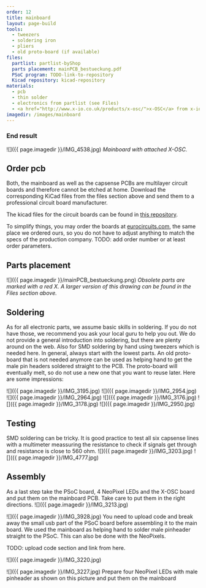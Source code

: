 ```yaml
---
order: 12
title: mainboard
layout: page-build
tools:
  - tweezers
  - soldering iron
  - pliers
  - old proto-board (if available)
files:
  partlist: partlist-byShop
  parts placement: mainPCB_bestueckung.pdf
  PSoC program: TODO-link-to-repository 
  Kicad repository: kicad-repository
materials:
  - pcb
  - thin solder
  - electronics from partlist (see Files)
  - <a href="http://www.x-io.co.uk/products/x-osc/">x-OSC</a> from x-io technologies
imagedir: /images/mainboard
---
```


### End result
![]({{ page.imagedir }}/IMG_4538.jpg)
*Mainboard with attached X-OSC.*

## Order pcb
Both, the mainboard as well as the capsense PCBs are multilayer circuit boards and therefore cannot be etched at home. Download the corresponding KiCad files from the files section above and send them to a professional circuit board manufacturer. 

The kicad files for the circuit boards can be found in [this repository](https://github.com/3DMIN/pushpull-kicad).

<div class="note">
To simplify things, you may order the boards at <a href="http://eurocircuits.com">eurocircuits.com</a>, the same place we ordered ours, so you do not have to adjust anything to match the specs of the production company. 
TODO: add order number or at least order parameters.
</div>

## Parts placement

![]({{ page.imagedir }}/mainPCB_bestueckung.png)
*Obsolete parts are marked with a red X. A larger version of this drawing can be found in the Files section above.*  

## Soldering

As for all electronic parts, we assume basic skills in soldering. 
If you do not have those, we recommend you ask your local guru to help you out. 
We do not provide a general introduction into soldering, but there are plenty around on the web. Also for SMD soldering by hand using tweezers which is needed here. In general, always start with the lowest parts. An old proto-board that is not needed anymore can be used as helping hand to get the male pin headers soldered straight to the PCB. The proto-board will eventually melt, so do not use a new one that you want to reuse later.
Here are some impressions:

![]({{ page.imagedir }}/IMG_3195.jpg)
![]({{ page.imagedir }}/IMG_2954.jpg)
![]({{ page.imagedir }}/IMG_2964.jpg)
![]({{ page.imagedir }}/IMG_3176.jpg)
![]({{ page.imagedir }}/IMG_3178.jpg)
![]({{ page.imagedir }}/IMG_2950.jpg)

## Testing

SMD soldering can be tricky. It is good practice to test all six capsense lines with a multimeter meassuring the resistance to check if signals get through and resistance is close to 560 ohm.
![]({{ page.imagedir }}/IMG_3203.jpg)
![]({{ page.imagedir }}/IMG_4777.jpg)

## Assembly

As a last step take the PSoC board, 4 NeoPixel LEDs and the X-OSC board and put them on the mainboard PCB. Take care to put them in the right directions.
![]({{ page.imagedir }}/IMG_3213.jpg)


![]({{ page.imagedir }}/IMG_3928.jpg)
You need to upload code and break away the small usb part of the PSoC board before assembling it to the main board. We used the mainboard as helping hand to solder male pinheader straight to the PSoC. This can also be done with the NeoPixels.

TODO: upload code section and link from here.

![]({{ page.imagedir }}/IMG_3220.jpg)

![]({{ page.imagedir }}/IMG_3227.jpg)
Prepare four NeoPixel LEDs with male pinheader as shown on this picture and put them on the mainboard
